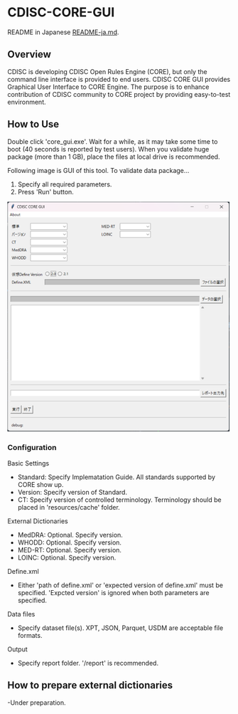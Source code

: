 # CDISC-CORE-GUI

README in Japanese [README-ja.md](https://github.com/HajimeShimizu/CDISC-CORE-GUI/edit/main/README-ja.md).

## Overview
CDISC is developing CDISC Open Rules Engine (CORE), but only the command line interface is provided to end users. CDISC CORE GUI provides Graphical User Interface to CORE Engine. The purpose is to enhance contribution of CDISC community to CORE project by providing easy-to-test environment.

## How to Use
Double click 'core_gui.exe'. Wait for a while, as it may take some time to boot (40 seconds is reported by test users). When you validate huge package (more than 1 GB), place the files at local drive is recommended.

Following image is GUI of this tool. To validate data package...
1. Specify all required parameters.
2. Press 'Run' button.

<img width="500" alt="GUI image" src="gui_image.png">

### Configuration
Basic Settings
- Standard: Specify Implematation Guide. All standards supported by CORE show up.
- Version: Specify version of Standard.
- CT: Specify version of controlled terminology. Terminology should be placed in 'resources/cache' folder.

External Dictionaries
- MedDRA: Optional. Specify version.
- WHODD: Optional. Specify version.
- MED-RT: Optional. Specify version.
- LOINC: Optional. Specify version.

Define.xml
- Either 'path of define.xml' or 'expected version of define.xml' must be specified. 'Expcted version' is ignored when both parameters are specified.

Data files
- Specify dataset file(s). XPT, JSON, Parquet, USDM are acceptable file formats.

Output
- Specify report folder. '/report' is recommended.

## How to prepare external dictionaries
-Under preparation.
